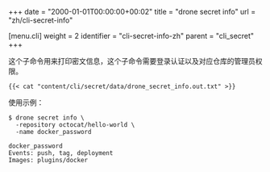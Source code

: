 +++
date = "2000-01-01T00:00:00+00:02"
title = "drone secret info"
url = "zh/cli-secret-info"

[menu.cli]
  weight = 2
  identifier = "cli-secret-info-zh"
  parent = "cli_secret"
+++

<!--This subcommand prints the named secret details. Please note this command requires administrative privilege to the repository.-->

这个子命令用来打印密文信息，这个子命令需要登录认证以及对应仓库的管理员权限。


```text
{{< cat "content/cli/secret/data/drone_secret_info.out.txt" >}}
```

使用示例：

```text
$ drone secret info \
  -repository octocat/hello-world \
  -name docker_password

docker_password
Events: push, tag, deployment
Images: plugins/docker
```
